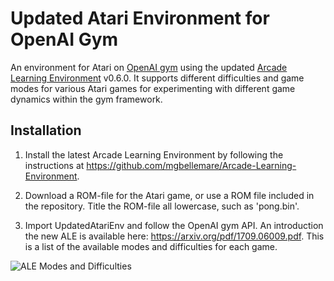 # Updated Atari Environment for OpenAI Gym

An environment for Atari on [OpenAI gym](https://github.com/openai/gym) using the updated [Arcade Learning Environment](https://github.com/mgbellemare/Arcade-Learning-Environment) v0.6.0. It supports different difficulties and game modes for various Atari games for experimenting with different game dynamics within the gym framework.

## Installation
1. Install the latest Arcade Learning Environment by following the instructions at https://github.com/mgbellemare/Arcade-Learning-Environment.

2. Download a ROM-file for the Atari game, or use a ROM file included in the repository. Title the ROM-file all lowercase, such as 'pong.bin'.

3. Import UpdatedAtariEnv and follow the OpenAI gym API. An introduction the new ALE is available here: https://arxiv.org/pdf/1709.06009.pdf. This is a list of the available modes and difficulties for each game.

![ALE Modes and Difficulties](https://raw.githubusercontent.com/bclyang/updated-atari-env/master/modes_difficulties.png)
